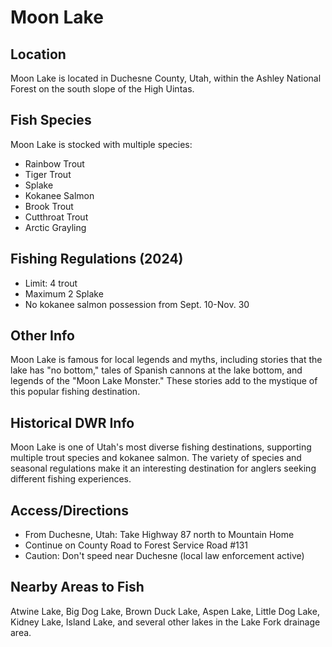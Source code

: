 # Moon Lake

## Location
Moon Lake is located in Duchesne County, Utah, within the Ashley National Forest on the south slope of the High Uintas.

## Fish Species
Moon Lake is stocked with multiple species:
- Rainbow Trout
- Tiger Trout
- Splake
- Kokanee Salmon
- Brook Trout
- Cutthroat Trout
- Arctic Grayling

## Fishing Regulations (2024)
- Limit: 4 trout
- Maximum 2 Splake
- No kokanee salmon possession from Sept. 10-Nov. 30

## Other Info
Moon Lake is famous for local legends and myths, including stories that the lake has "no bottom," tales of Spanish cannons at the lake bottom, and legends of the "Moon Lake Monster." These stories add to the mystique of this popular fishing destination.

## Historical DWR Info
Moon Lake is one of Utah's most diverse fishing destinations, supporting multiple trout species and kokanee salmon. The variety of species and seasonal regulations make it an interesting destination for anglers seeking different fishing experiences.

## Access/Directions
- From Duchesne, Utah: Take Highway 87 north to Mountain Home
- Continue on County Road to Forest Service Road #131
- Caution: Don't speed near Duchesne (local law enforcement active)

## Nearby Areas to Fish
Atwine Lake, Big Dog Lake, Brown Duck Lake, Aspen Lake, Little Dog Lake, Kidney Lake, Island Lake, and several other lakes in the Lake Fork drainage area.